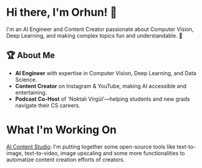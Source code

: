 # Hi there, I'm Orhun! 👋

I'm an AI Engineer and Content Creator passionate about Computer Vision, Deep Learning, and making complex topics fun and understandable. 🚀

## 🏆 About Me

- **AI Engineer** with expertise in Computer Vision, Deep Learning, and Data Science.
- **Content Creator** on Instagram & YouTube, making AI accessible and entertaining.
- **Podcast Co-Host** of 'Noktalı Virgül'—helping students and new grads navigate their CS careers.

# What I'm Working On
[AI Content Studio](https://github.com/Cengineer00/content-creation-tools): I'm putting together some open-source tools like text-to-image, text-to-video, image upscaling and some more functionalities to automatize content creation efforts of creators.
